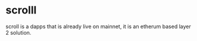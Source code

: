 # scrolll
scroll is a dapps that is already live on mainnet, it is an etherum based layer 2 solution.
